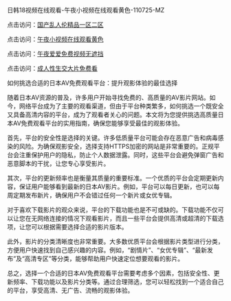 日韩18视频在线观看-午夜小视频在线观看黄色-110725-MZ  

点击访问：<a href="https://heiliaoow5kzm.pages.dev">国产乱人伦精品一区二区</a>  

点击访问：<a href="https://heiliaowzu4ur.pages.dev">午夜小视频在线观看黄色</a>  

点击访问：<a href="https://heiliaoxwd5i8.pages.dev">午夜爱爱免费视频无遮挡</a>  

点击访问：<a href="https://heiliao2dmwwy.pages.dev">成人性生交大片免费看</a>  

如何挑选合适的日本AV免费观看平台：提升观影体验的最佳选择  

随着日本AV资源的普及，许多用户开始寻找免费的、高质量的AV影片网站。如今，网络平台成为了主要的观看渠道，但由于平台种类繁多，如何挑选一个既安全又具备高清内容的平台，成为了观看者关心的问题。本文将为您提供挑选高质量日本AV免费观看平台的实用指南，确保您能够享受最佳的观影体验。

首先，平台的安全性是选择的关键。许多低质量平台可能会存在恶意广告和病毒感染的风险。为确保观影安全，选择支持HTTPS加密的网站是非常重要的。正规平台会注重保护用户的隐私，防止个人数据泄露。同时，这些平台会避免弹窗广告和恶意脚本的干扰，让您专心享受影片。

其次，平台的更新频率也是衡量其质量的重要标准。一个优质的平台会定期更新内容，保证用户能够看到最新的日本AV影片。例如，平台可以每日更新，也可以每周定期发布新片，确保用户不会错过任何一个新片或女优专辑。

对于喜欢下载影片的观众来说，平台的下载功能也是不可或缺的。下载功能不仅可以让您在无网络连接的情况下观看影片，而且一些平台会提供高清或超清的下载选项，让您可以根据需要选择合适的影片版本。

此外，影片的分类清晰度也非常重要。大多数优质平台会根据影片类型进行分类，方便用户快速找到自己感兴趣的内容。例如，“剧情片”、“女优专辑”、“最新发布”及“高清专区”等分类，能够帮助用户快速定位想要观看的影片。

总之，选择一个合适的日本AV免费观看平台需要考虑多个因素，包括安全性、更新频率、下载功能以及影片分类等。通过合理筛选，您可以轻松找到一个适合自己的平台，享受高清、无广告、流畅的观影体验。

<span style="display:none;">[Canonical link](https://github.com/gmz20250711/rbriben12 )</span>
